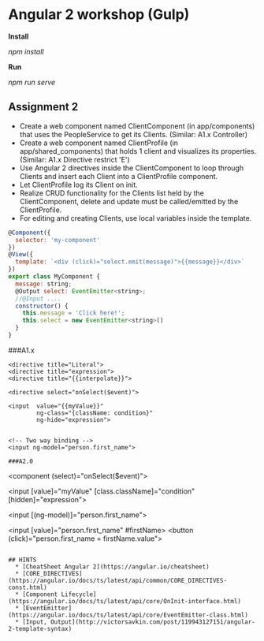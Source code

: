 # Angular 2 workshop (Gulp)

**Install**

_npm install_

**Run**

_npm run serve_

## Assignment 2
  * Create a web component named ClientComponent (in app/components) that uses the PeopleService to get its Clients. (Similar: A1.x Controller)
  * Create a web component named ClientProfile (in app/shared_components) that holds 1 client and visualizes its properties. (Similar: A1.x Directive restrict 'E')
  * Use Angular 2 directives inside the ClientComponent to loop through Clients and insert each Client into a ClientProfile component.
  * Let ClientProfile log its Client on init.
  * Realize CRUD functionality for the Clients list held by the ClientComponent, delete and update must be called/emitted by the ClientProfile.
  * For editing and creating Clients, use local variables inside the template.

```javascript
@Component({
  selector: 'my-component'
})
@View({
  template: `<div (click)="select.emit(message)">{{message}}</div>`
})
export class MyComponent {
  message: string;
  @Output select: EventEmitter<string>;
  //@Input ....
  constructor() {
    this.message = 'Click here!';
    this.select = new EventEmitter<string>()
  }
}

```
###A1.x
```
<directive title="Literal">
<directive title="expression">
<directive title="{{interpolate}}">

<directive select="onSelect($event)">

<input  value="{{myValue}}" 
        ng-class="{className: condition}"
        ng-hide="expression">


<!-- Two way binding -->
<input ng-model="person.first_name">
```

```
###A2.0
```
<component title="Literal">
<component [title]="expression">


<component (select)="onSelect($event)">

<input  [value]="myValue"
        [class.className]="condition"
        [hidden]="expression">


<!-- Two way binding -->
<input [(ng-model)]="person.first_name">

<!-- One way binding -->
<input [value]="person.first_name" #firstName>
<button (click)="person.first_name = firstName.value">
```

## HINTS
  * [CheatSheet Angular 2](https://angular.io/cheatsheet)
  * [CORE_DIRECTIVES](https://angular.io/docs/ts/latest/api/common/CORE_DIRECTIVES-const.html)
  * [Component Lifecycle](https://angular.io/docs/ts/latest/api/core/OnInit-interface.html)
  * [EventEmitter](https://angular.io/docs/ts/latest/api/core/EventEmitter-class.html)
  * [Input, Output](http://victorsavkin.com/post/119943127151/angular-2-template-syntax)


